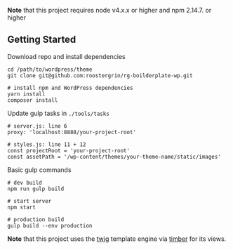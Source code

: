 

**Note** that this project requires node v4.x.x or higher and npm 2.14.7. or higher

## Getting Started  

Download repo and install dependencies
```
cd /path/to/wordpress/theme
git clone git@github.com:roostergrin/rg-boilderplate-wp.git

# install npm and WordPress dependencies
yarn install
composer install
```

Update gulp tasks in `./tools/tasks`
```
# server.js: line 6
proxy: 'localhost:8888/your-project-root'

# styles.js: line 11 + 12
const projectRoot = 'your-project-root'
const assetPath = '/wp-content/themes/your-theme-name/static/images'
```

Basic gulp commands
```
# dev build
npm run gulp build

# start server
npm start

# production build
gulp build --env production
```


**Note** that this project uses the [twig] template engine via [timber] for its views.

[twig]: <http://twig.sensiolabs.org/?>
[timber]: <http://timber.github.io/timber/>



























